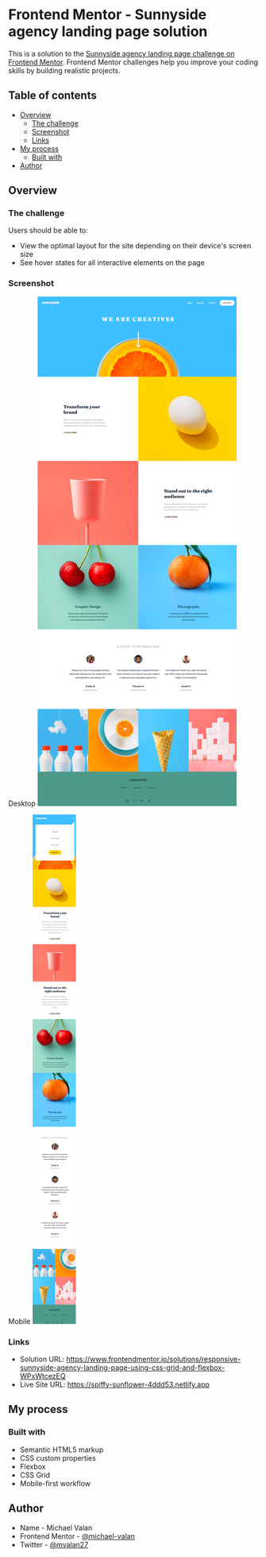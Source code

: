 # Frontend Mentor - Sunnyside agency landing page solution

This is a solution to the [Sunnyside agency landing page challenge on Frontend Mentor](https://www.frontendmentor.io/challenges/sunnyside-agency-landing-page-7yVs3B6ef). Frontend Mentor challenges help you improve your coding skills by building realistic projects.

## Table of contents

- [Overview](#overview)
  - [The challenge](#the-challenge)
  - [Screenshot](#screenshot)
  - [Links](#links)
- [My process](#my-process)
  - [Built with](#built-with)
- [Author](#author)

## Overview

### The challenge

Users should be able to:

- View the optimal layout for the site depending on their device's screen size
- See hover states for all interactive elements on the page

### Screenshot

Desktop
![](./screenshots/screenshot-w1440px.png)

Mobile
![](./screenshots/screenshot-mobile.png)

### Links

- Solution URL: https://www.frontendmentor.io/solutions/responsive-sunnyside-agency-landing-page-using-css-grid-and-flexbox-WPxWtcezEQ
- Live Site URL: https://spiffy-sunflower-4ddd53.netlify.app

## My process

### Built with

- Semantic HTML5 markup
- CSS custom properties
- Flexbox
- CSS Grid
- Mobile-first workflow

## Author

- Name - Michael Valan
- Frontend Mentor - [@michael-valan](https://www.frontendmentor.io/profile/michael-valan)
- Twitter - [@mvalan27](https://www.twitter.com/mvalan27)
